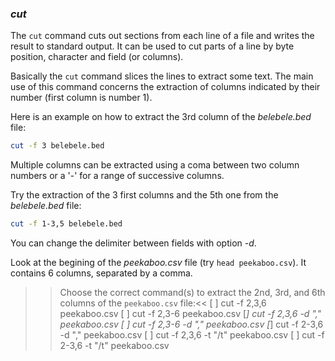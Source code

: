 ### *cut*

The `cut` command cuts out sections from each line of a file and writes the result to standard output. 
It can be used to cut parts of a line by byte position, character and field (or columns). 

Basically the `cut` command slices the lines to extract some text.
The main use of this command concerns the extraction of columns indicated by their number (first column is number 1).

Here is an example on how to extract the 3rd column of the _belebele.bed_ file:

```bash
cut -f 3 belebele.bed
```

Multiple columns can be extracted using a coma between two column numbers or a '-' for a range of successive columns.

Try the extraction of the 3 first columns and the 5th one from the _belebele.bed_ file:

```bash
cut -f 1-3,5 belebele.bed
```

You can change the delimiter between fields with option _-d_. 

Look at the begining of the _peekaboo.csv_ file (try `head peekaboo.csv`). 
It contains 6 columns, separated by a comma.

>>Choose the correct command(s) to extract the 2nd, 3rd, and 6th columns of the `peekaboo.csv` file:<<
[ ] cut -f 2,3,6 peekaboo.csv
[ ] cut -f 2,3-6 peekaboo.csv
[*] cut -f 2,3,6 -d "," peekaboo.csv
[ ] cut -f 2,3-6 -d "," peekaboo.csv
[*] cut -f 2-3,6 -d "," peekaboo.csv
[ ] cut -f 2,3,6 -t "/t" peekaboo.csv
[ ] cut -f 2-3,6 -t "/t" peekaboo.csv





